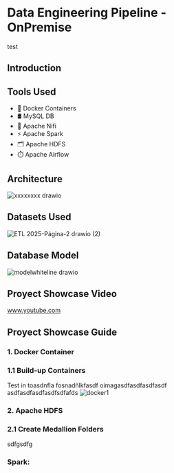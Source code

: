 # Data Engineering Pipeline - OnPremise
test
## Introduction
## Tools Used
- 🐳 Docker Containers 
- 🛢️ MySQL DB
- 🔄 Apache Nifi
- ⚡ Apache Spark
- 🗂️ Apache HDFS
- ⏱️ Apache Airflow
## Architecture
![xxxxxxxx drawio](https://github.com/user-attachments/assets/19ef1dfd-c282-4aaf-a2f8-edfa7023d4f1)

## Datasets Used
![ETL 2025-Página-2 drawio (2)](https://github.com/user-attachments/assets/ced5e1f8-2e6b-4fe3-a90e-b8110d9b8eb5)

## Database Model
![modelwhiteline drawio](https://github.com/user-attachments/assets/0dba5346-5f32-464e-ba7a-d8031edcfb67)

## Proyect Showcase Video
www.youtube.com 
## Proyect Showcase Guide 
### 1. Docker Container
###   1.1 Build-up Containers
Test in toasdnfla  fosnadñlkfasdf  oimagasdfasdfasdfasdf
asdfasdfasdfasdfsdfafds
![docker1](https://github.com/user-attachments/assets/072054be-6dca-4d39-a5c5-b0939e8c8cc7)


### 2. Apache HDFS 
###   2.1 Create Medallion Folders
sdfgsdfg

### Spark:

